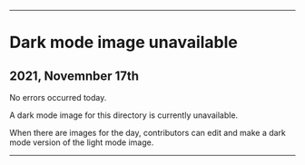 
***

# Dark mode image unavailable

## 2021, Novemnber 17th

No errors occurred today.

A dark mode image for this directory is currently unavailable.

When there are images for the day, contributors can edit and make a dark mode version of the light mode image.

***
